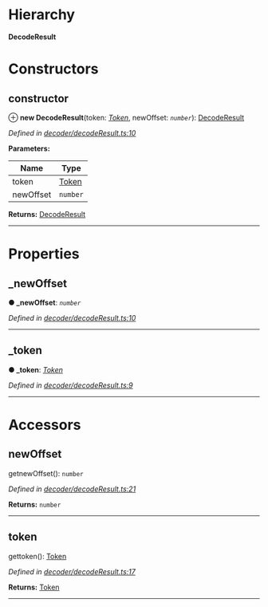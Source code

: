 

# Hierarchy

**DecodeResult**

# Constructors

<a id="constructor"></a>

##  constructor

⊕ **new DecodeResult**(token: *[Token](_token_token_.token.md)*, newOffset: *`number`*): [DecodeResult](_decoder_decoderesult_.decoderesult.md)

*Defined in [decoder/decodeResult.ts:10](https://github.com/paritytech/js-libs/blob/ae9ea03/packages/abi/src/decoder/decodeResult.ts#L10)*

**Parameters:**

| Name | Type |
| ------ | ------ |
| token | [Token](_token_token_.token.md) |
| newOffset | `number` |

**Returns:** [DecodeResult](_decoder_decoderesult_.decoderesult.md)

___

# Properties

<a id="_newoffset"></a>

##  _newOffset

**● _newOffset**: *`number`*

*Defined in [decoder/decodeResult.ts:10](https://github.com/paritytech/js-libs/blob/ae9ea03/packages/abi/src/decoder/decodeResult.ts#L10)*

___
<a id="_token"></a>

##  _token

**● _token**: *[Token](_token_token_.token.md)*

*Defined in [decoder/decodeResult.ts:9](https://github.com/paritytech/js-libs/blob/ae9ea03/packages/abi/src/decoder/decodeResult.ts#L9)*

___

# Accessors

<a id="newoffset"></a>

##  newOffset

getnewOffset(): `number`

*Defined in [decoder/decodeResult.ts:21](https://github.com/paritytech/js-libs/blob/ae9ea03/packages/abi/src/decoder/decodeResult.ts#L21)*

**Returns:** `number`

___
<a id="token"></a>

##  token

gettoken(): [Token](_token_token_.token.md)

*Defined in [decoder/decodeResult.ts:17](https://github.com/paritytech/js-libs/blob/ae9ea03/packages/abi/src/decoder/decodeResult.ts#L17)*

**Returns:** [Token](_token_token_.token.md)

___

